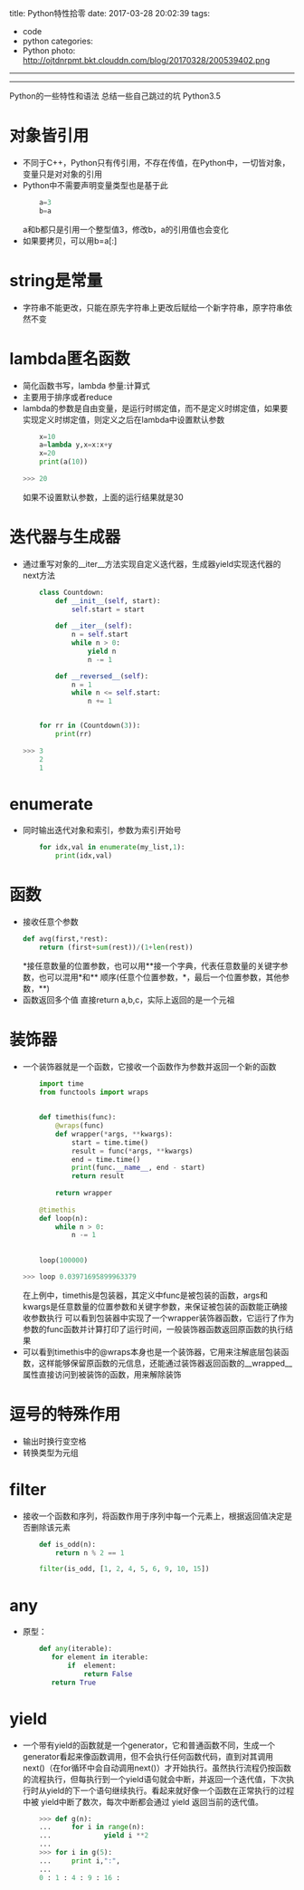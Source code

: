 title: Python特性拾零
date: 2017-03-28 20:02:39
tags:
-	code
-	python
categories:
-	Python
photo: http://ojtdnrpmt.bkt.clouddn.com/blog/20170328/200539402.png
---
***
Python的一些特性和语法
总结一些自己跳过的坑
Python3.5

<!--more-->

# 对象皆引用
-	不同于C++，Python只有传引用，不存在传值，在Python中，一切皆对象，变量只是对对象的引用
-	Python中不需要声明变量类型也是基于此
	```Python
		a=3
		b=a
	```
	a和b都只是引用一个整型值3，修改b，a的引用值也会变化
-	如果要拷贝，可以用b=a[:]

# string是常量
-	字符串不能更改，只能在原先字符串上更改后赋给一个新字符串，原字符串依然不变

# lambda匿名函数
-	简化函数书写，lambda 参量:计算式
-	主要用于排序或者reduce
-	lambda的参数是自由变量，是运行时绑定值，而不是定义时绑定值，如果要实现定义时绑定值，则定义之后在lambda中设置默认参数
	```Python
		x=10
		a=lambda y,x=x:x+y
		x=20
		print(a(10))
		
	>>> 20
	```
	如果不设置默认参数，上面的运行结果就是30
	
# 迭代器与生成器
-	通过重写对象的__iter__方法实现自定义迭代器，生成器yield实现迭代器的next方法
	```Python
		class Countdown:
			def __init__(self, start):
				self.start = start
		
			def __iter__(self):
				n = self.start
				while n > 0:
					yield n
					n -= 1
    
			def __reversed__(self):
				n = 1
				while n <= self.start:
					n += 1
    
    
		for rr in (Countdown(3)):
			print(rr)
		
	>>> 3
	    2
	    1
	```

# enumerate
-	同时输出迭代对象和索引，参数为索引开始号
	```Python
		for idx,val in enumerate(my_list,1):
			print(idx,val)
	```

# 函数
-	接收任意个参数
	```Python
	def avg(first,*rest):
		return (first+sum(rest))/(1+len(rest))
	```
	\*接任意数量的位置参数，也可以用\*\*接一个字典，代表任意数量的关键字参数，也可以混用\*和\*\*
	顺序(任意个位置参数，\*，最后一个位置参数，其他参数，\*\*)
-	函数返回多个值
	直接return a,b,c，实际上返回的是一个元祖

# 装饰器
-	一个装饰器就是一个函数，它接收一个函数作为参数并返回一个新的函数
	```Python
		import time
		from functools import wraps
		
		
		def timethis(func):
			@wraps(func)
			def wrapper(*args, **kwargs):
				start = time.time()
				result = func(*args, **kwargs)
				end = time.time()
				print(func.__name__, end - start)
				return result
		
			return wrapper
		
		@timethis
		def loop(n):
			while n > 0:
				n -= 1
		
		
		loop(100000)
	
	>>> loop 0.03971695899963379
	```
	在上例中，timethis是包装器，其定义中func是被包装的函数，args和kwargs是任意数量的位置参数和关键字参数，来保证被包装的函数能正确接收参数执行
	可以看到包装器中实现了一个wrapper装饰器函数，它运行了作为参数的func函数并计算打印了运行时间，一般装饰器函数返回原函数的执行结果
-	可以看到timethis中的@wraps本身也是一个装饰器，它用来注解底层包装函数，这样能够保留原函数的元信息，还能通过装饰器返回函数的__wrapped__属性直接访问到被装饰的函数，用来解除装饰

# 逗号的特殊作用
-	输出时换行变空格
-	转换类型为元组

# filter
-	接收一个函数和序列，将函数作用于序列中每一个元素上，根据返回值决定是否删除该元素
	```Python
		def is_odd(n):
			return n % 2 == 1

		filter(is_odd, [1, 2, 4, 5, 6, 9, 10, 15])
	```

# any
-	原型：
	```Python				
		def any(iterable):
		   for element in iterable:
			   if  element:
				   return False
		   return True
	```

# yield
-	一个带有yield的函数就是一个generator，它和普通函数不同，生成一个generator看起来像函数调用，但不会执行任何函数代码，直到对其调用next()（在for循环中会自动调用next()）才开始执行。虽然执行流程仍按函数的流程执行，但每执行到一个yield语句就会中断，并返回一个迭代值，下次执行时从yield的下一个语句继续执行。看起来就好像一个函数在正常执行的过程中被 yield中断了数次，每次中断都会通过 yield 返回当前的迭代值。
	```Python
		>>> def g(n):
		...     for i in range(n):
		...             yield i **2
		...
		>>> for i in g(5):
		...     print i,":",
		...
		0 : 1 : 4 : 9 : 16 :
	```